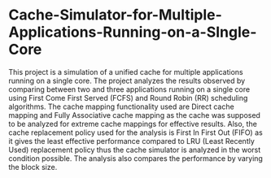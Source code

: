 # Cache-Simulator-for-Multiple-Applications-Running-on-a-SIngle-Core
This project is a simulation of a unified cache for multiple applications running on a single core. The project analyzes the results observed by comparing between two and three applications running on a single core using First Come First Served (FCFS) and Round Robin (RR) scheduling algorithms. The cache mapping functionality used are Direct cache mapping and Fully Associative cache mapping as the cache was supposed to be analyzed for extreme cache mappings for effective results. Also, the cache replacement policy used for the analysis is First In First Out (FIFO) as it gives the least effective performance compared to LRU (Least Recently Used) replacement policy thus the cache simulator is analyzed in the worst condition possible. The analysis also compares the performance by varying the block size.
